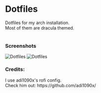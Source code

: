 # Dotfiles
Dotfiles for my arch installation.<br>
Most of them are dracula themed.<br>
<br>
<h3>Screenshots<br></h3>
  
![Dotfiles](https://cdn.discordapp.com/attachments/831056036969840671/877599867986399272/unknown.png)
![Dotfiles](https://cdn.discordapp.com/attachments/831056036969840671/877599889683542037/unknown.png)

<h3>Credits:</h3>
I use adi1090x's rofi config.<br>
Check him out: https://github.com/adi1090x/
